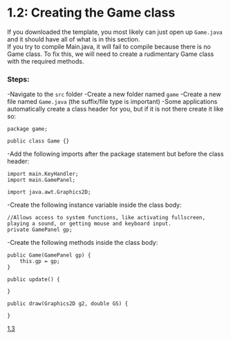 # 1.2: Creating the Game class

If you downloaded the template, you most likely can just open up `Game.java` and it should have all of what is in this section.  
If you try to compile Main.java, it will fail to compile because there is no Game class. To fix this, we will need to create a rudimentary Game class with the required methods.  

### Steps:
-Navigate to the `src` folder
-Create a new folder named `game`
-Create a new file named `Game.java` (the suffix/file type is important)
-Some applications automatically create a class header for you, but if it is not there create it like so:  

    package game;  
  
    public class Game {}  
   
-Add the following imports after the package statement but before the class header:  
    
    import main.KeyHandler;  
    import main.GamePanel;  

    import java.awt.Graphics2D;  
    
-Create the following instance variable inside the class body:

    //Allows access to system functions, like activating fullscreen, playing a sound, or getting mouse and keyboard input.
    private GamePanel gp;
    
-Create the following methods inside the class body:

    public Game(GamePanel gp) {
        this.gp = gp;
    }
    
    public update() {
    
    }
    
    public draw(Graphics2D g2, double GS) {
    
    }

[1.3](https://github.com/Motirock/An-Introduction-To-Java-Graphics/tree/main/Part%201/1.3)
